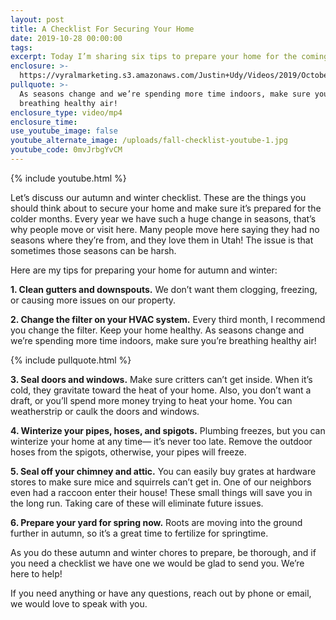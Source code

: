 ```yaml
---
layout: post
title: A Checklist For Securing Your Home
date: 2019-10-28 00:00:00
tags:
excerpt: Today I’m sharing six tips to prepare your home for the coming cold months.
enclosure: >-
  https://vyralmarketing.s3.amazonaws.com/Justin+Udy/Videos/2019/October/A+Checklist+For+Securing+Your+Home.mp4
pullquote: >-
  As seasons change and we’re spending more time indoors, make sure you’re
  breathing healthy air!
enclosure_type: video/mp4
enclosure_time:
use_youtube_image: false
youtube_alternate_image: /uploads/fall-checklist-youtube-1.jpg
youtube_code: 0mvJrbgYvCM
---
```


{% include youtube.html %}

Let’s discuss our autumn and winter checklist. These are the things you should think about to secure your home and make sure it’s prepared for the colder months. Every year we have such a huge change in seasons, that’s why people move or visit here. Many people move here saying they had no seasons where they’re from, and they love them in Utah\! The issue is that sometimes those seasons can be harsh.&nbsp;

Here are my tips for preparing your home for autumn and winter:&nbsp;

**1\. Clean gutters and downspouts.** We don’t want them clogging, freezing, or causing more issues on our property.

**2\. Change the filter on your HVAC system.** Every third month, I recommend you change the filter. Keep your home healthy. As seasons change and we’re spending more time indoors, make sure you’re breathing healthy air\!

{% include pullquote.html %}

**3\. Seal doors and windows.** Make sure critters can’t get inside. When it’s cold, they gravitate toward the heat of your home. Also, you don’t want a draft, or you’ll spend more money trying to heat your home. You can weatherstrip or caulk the doors and windows.&nbsp;

**4\. Winterize your pipes, hoses, and spigots.** Plumbing freezes, but you can winterize your home at any time— it’s never too late. Remove the outdoor hoses from the spigots, otherwise, your pipes will freeze.&nbsp;

**5\. Seal off your chimney and attic.** You can easily buy grates at hardware stores to make sure mice and squirrels can’t get in. One of our neighbors even had a raccoon enter their house\! These small things will save you in the long run. Taking care of these will eliminate future issues.&nbsp;

**6\. Prepare your yard for spring now.** Roots are moving into the ground further in autumn, so it’s a great time to fertilize for springtime.&nbsp;

As you do these autumn and winter chores to prepare, be thorough, and if you need a checklist we have one we would be glad to send you. We’re here to help\!

If you need anything or have any questions, reach out by phone or email, we would love to speak with you.
